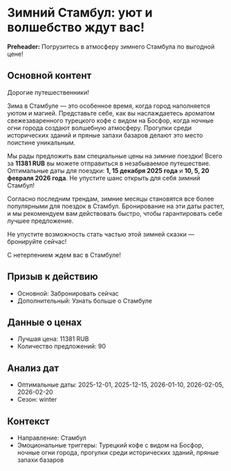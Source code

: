 # Зимний Стамбул: уют и волшебство ждут вас!

**Preheader:** Погрузитесь в атмосферу зимнего Стамбула по выгодной цене!

## Основной контент

Дорогие путешественники!

Зима в Стамбуле — это особенное время, когда город наполняется уютом и магией. Представьте себе, как вы наслаждаетесь ароматом свежезаваренного турецкого кофе с видом на Босфор, когда ночные огни города создают волшебную атмосферу. Прогулки среди исторических зданий и пряные запахи базаров делают это место поистине уникальным.

Мы рады предложить вам специальные цены на зимние поездки! Всего за **11381 RUB** вы можете отправиться в незабываемое путешествие. Оптимальные даты для поездки: **1, 15 декабря 2025 года** и **10, 5, 20 февраля 2026 года**. Не упустите шанс открыть для себя зимний Стамбул!

Согласно последним трендам, зимние месяцы становятся все более популярными для поездок в Стамбул. Бронирование на эти даты растет, и мы рекомендуем вам действовать быстро, чтобы гарантировать себе лучшее предложение. 

Не упустите возможность стать частью этой зимней сказки — бронируйте сейчас!

С нетерпением ждем вас в Стамбуле!

## Призыв к действию

- Основной: Забронировать сейчас
- Дополнительный: Узнать больше о Стамбуле

## Данные о ценах

- Лучшая цена: 11381 RUB
- Количество предложений: 90

## Анализ дат

- Оптимальные даты: 2025-12-01, 2025-12-15, 2026-01-10, 2026-02-05, 2026-02-20
- Сезон: winter

## Контекст

- Направление: Стамбул
- Эмоциональные триггеры: Турецкий кофе с видом на Босфор, ночные огни города, прогулки среди исторических зданий, пряные запахи базаров
